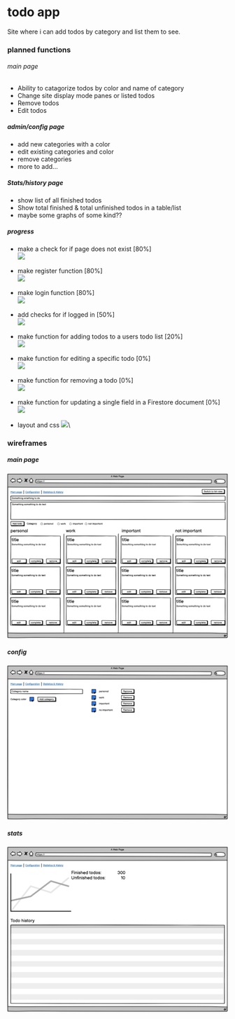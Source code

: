 # todo app
Site where i can add todos by category and list them to see.


### planned functions

###### main page
- Ability to catagorize todos by color and name of category
- Change site display mode panes or listed todos
- Remove todos
- Edit todos 



##### admin/config page
- add new categories with a color
- edit existing categories and color
- remove categories
- more to add...


##### Stats/history page
- show list of all finished todos 
- Show total finished & total unfinished todos in a table/list
- maybe some graphs of some kind??

##### progress

- make a check for if page does not exist [80%]\
![](https://progress-bar.dev/80/?scale=500)
- make register function [80%]\
![](https://progress-bar.dev/80/?scale=500)
- make login function [80%]\
![](https://progress-bar.dev/80/?scale=500)
- add checks for if logged in [50%]\
![](https://progress-bar.dev/50/?scale=500)
- make function for adding todos to a users todo list [20%]\
![](https://progress-bar.dev/20/?scale=500)
- make function for editing a specific todo [0%]\
![](https://progress-bar.dev/0/?scale=500)
- make function for removing a todo [0%]\
![](https://progress-bar.dev/0/?scale=500)
- make function for updating a single field in a Firestore document [0%]\
![](https://progress-bar.dev/0/?scale=500)


- layout and css
![](https://progress-bar.dev/50/?scale=500)\

### wireframes

##### main page
![Alt text](wireframes/main.png)
##### config
![Alt text](wireframes/config.png)
##### stats
![Alt text](wireframes/stats.png)


